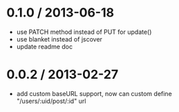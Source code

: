 
0.1.0 / 2013-06-18 
==================

  * use PATCH method instead of PUT for update()
  * use blanket instead of jscover
  * update readme doc

0.0.2 / 2013-02-27 
==================

  * add custom baseURL support, now can custom define "/users/:uid/post/:id" url
